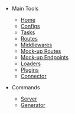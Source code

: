 <!-- version-check:0.15.8 -->
<!-- version-warning -->
<!-- /version-warning -->

- Main Tools
    - [Home](README.md)
    - [Configs](configs.md)
    - [Tasks](tasks.md)
    - [Routes](routes.md)
    - [Middlewares](middlewares.md)
    - [Mock-up Routes](mock-routes.md)
    - [Mock-up Endpoints](endpoints.md)
    - [Loaders](loaders.md)
    - [Plugins](plugins.md)
    - [Connector](connector.md)

- Commands
    - [Server](server.md)
    - [Generator](generator.md)

